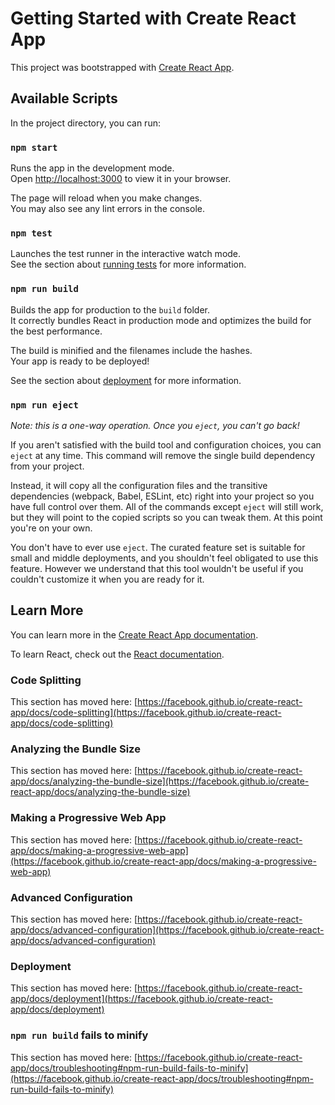 # Getting Started with Create React App

This project was bootstrapped with [Create React App](https://github.com/facebook/create-react-app).

## Available Scripts

In the project directory, you can run:

### `npm start`

Runs the app in the development mode.\
Open [http://localhost:3000](http://localhost:3000) to view it in your browser.

The page will reload when you make changes.\
You may also see any lint errors in the console.

### `npm test`

Launches the test runner in the interactive watch mode.\
See the section about [running tests](https://facebook.github.io/create-react-app/docs/running-tests) for more information.

### `npm run build`

Builds the app for production to the `build` folder.\
It correctly bundles React in production mode and optimizes the build for the best performance.

The build is minified and the filenames include the hashes.\
Your app is ready to be deployed!

See the section about [deployment](https://facebook.github.io/create-react-app/docs/deployment) for more information.

### `npm run eject`

*Note: this is a one-way operation. Once you `eject`, you can't go back!*

If you aren't satisfied with the build tool and configuration choices, you can `eject` at any time. This command will remove the single build dependency from your project.

Instead, it will copy all the configuration files and the transitive dependencies (webpack, Babel, ESLint, etc) right into your project so you have full control over them. All of the commands except `eject` will still work, but they will point to the copied scripts so you can tweak them. At this point you're on your own.

You don't have to ever use `eject`. The curated feature set is suitable for small and middle deployments, and you shouldn't feel obligated to use this feature. However we understand that this tool wouldn't be useful if you couldn't customize it when you are ready for it.

## Learn More

You can learn more in the [Create React App documentation](https://facebook.github.io/create-react-app/docs/getting-started).

To learn React, check out the [React documentation](https://reactjs.org/).

### Code Splitting

This section has moved here: [https://facebook.github.io/create-react-app/docs/code-splitting](https://facebook.github.io/create-react-app/docs/code-splitting)

### Analyzing the Bundle Size

This section has moved here: [https://facebook.github.io/create-react-app/docs/analyzing-the-bundle-size](https://facebook.github.io/create-react-app/docs/analyzing-the-bundle-size)

### Making a Progressive Web App

This section has moved here: [https://facebook.github.io/create-react-app/docs/making-a-progressive-web-app](https://facebook.github.io/create-react-app/docs/making-a-progressive-web-app)

### Advanced Configuration

This section has moved here: [https://facebook.github.io/create-react-app/docs/advanced-configuration](https://facebook.github.io/create-react-app/docs/advanced-configuration)

### Deployment

This section has moved here: [https://facebook.github.io/create-react-app/docs/deployment](https://facebook.github.io/create-react-app/docs/deployment)

### `npm run build` fails to minify

This section has moved here: [https://facebook.github.io/create-react-app/docs/troubleshooting#npm-run-build-fails-to-minify](https://facebook.github.io/create-react-app/docs/troubleshooting#npm-run-build-fails-to-minify)


















<!-- steps -->

<!-- React Project

Steps:

->	Create a folder with name ‘TODO’
->	Type ‘Cd TODO’ in cmd 
->	Type  ‘npx create-react-app react-todo’ in cmd
->  Type 'cd react-todo' in cmd
->	Open react-todo in vs code (type 'code .' in cmd)
->	Inside the 'App.js' file, remove everything inside <div className="App"></div>
->  Choose 'javascript react' option in select language mode in vs code
    (bottom right corner when you open App.js file)
->  Remove "import logo from './logo.svg';" from App.js file 
->  Remove 'logo.svg' image, 'App.test.js' file from project directory
->  Remove all the code in 'App.css' file in the project directory
->  Remove 'setupTests.js' file from the project folder directory
->  Open Terminal(cmd) and go to the project directory and type 'npm start'
->  Open the browser to check the output at 'http://localhost:3000/'
    (You will be automatically redirected)
->  Go to "App.css" file in the project directory, and add styling given in the file 
->  Create a new folder called 'components' in the src folder of our project directory. 
->  Now, Go to the App.js file in the project directory and edit the code as shown below:
     Inside  <div className="App"></div>
        [
            <header>
                <h1>React Todo List App</h1>
            </header>
        ]
->  Inside the components folder, create a new file called 'Form.js'
->  Again Inside the components folder, create another new file called 'TodoList.js'
->  Write code in the 'Form.js' file as shown below:
    [
        import React from "react";
        
    ]
->  Now, Let's create a component in the Form.js file as shown below:
    [
        const Form = () => {
            return(

            );
        }
    ]
-> Now, Add the form as html code inside this component that you have just now created as shown below:
    [
          <form>
            <input type="text" className="todo-input" />
            <button className="todo-button" type="submit">
                <i className="fas fa-plus-square"></i>
            </button>
            <div className="select">
                <select name="todos" className="filter-todo">
                    <option value="all">All</option>
                    <option value="completed">Completed</option>
                    <option value="uncompleted">Uncompleted</option>
                </select>
            </div>
        </form>
    ]
->  Next we need to export this "Form" component to use it.
    So, add the below line of code to the "Form.js" file at last
    [
        export default Form;
    ]
->  Now import the component in the "App.js" file as shown below
    [
        import React from 'react';
        import Form from './components/Form';
    ]
->  After importing the "Form" component in the "App.js" file, we can use it in the "App.js" file, 
    as shown below
    [
        <Form/>
    ]
->  Add the below links inside the head section of "index.html" file in the "public" folder 
    [
         <link
      href="https://fonts.googleapis.com/css?family=Poppins&display=swap"
      rel="stylesheet"
    />
    <link
      rel="stylesheet"
      href="https://cdnjs.cloudflare.com/ajax/libs/font-awesome/5.12.1/css/all.min.css"
      integrity="sha256-mmgLkCYLUQbXn0B1SRqzHar6dCnv9oZFPEC1g1cwlkk="
      crossorigin="anonymous"
    />
    ]
->  Now, Let's create a component in the "TodoList.js" file as shown below 
    [
        const TodoList = () => {
        return(
        
        );
        }
    ]
->  Let's add some ToDoList Items in the "TodoList.js" file as shown below
    [
         <div className="todo-container">
            <ul className="todo-list"></ul>
        </div>
    ]
->  Next we need to export this component to use it.
    So, add the below line of code to the "TodoList.js" file at last
    [
        export default TodoList;
    ]
->  Now import the "TodoList" component in the "App.js" file as shown below
    [
        import TodoList from './components/TodoList';
    ]
->  After importing the "TodoList" component in the "App.js" file, we can use it in the "App.js" file, 
    as shown below
    [
        <TodoList/>
    ]

->  Now, the file structure is ready. So, now let's create a state 
====================================================================================================================================================================================================================

->  To implement state, we need to import state in the "App.js" file as shown below
    [
        import React, {useState} from 'react';
    ]
->  Now, Let's create a state inside the App() function as shown below
    [
          const [inputText, setInputText] = useState("");
    ]
->  Let's create a function inside the Form component of "Forms.js" file that will update the state as shown below
    [
        const inputTextHandler = (e) => {
            console.log(e.target.value);
        }
    ]
-> Furthermore, to the input tag in the form of "Forms.js" file, add "onChange" parameter the below code
    [
         <input onChange={inputTextHandler} type="text" className="todo-input" />
    ]
->  Goto the "App.js" file, and change the rendering of the Form component as shown below
    [
        <Form setInputText={setInputText}/>
    ]
->  Add a parameter to the Forms component as { setInputText } in the "Forms.js" file as shown below 
    [
        const Form = ({ setInputText }) => {
    ]
->  In Addition, set the setInputText to e.target.value  in the "Forms.js" file as shown below
    [
        setInputText(e.target.value);
    ]
->  Now, Let's go ahead and store the todo's. Goto "App.js" file and add teh below line of code 
    [
        const [todos, setTodos] = useState([]);
    ]
->  In the "Forms.js" file, let's crete an object and submit the data of todos  as shown below
    [
        const submitTodoHandler = (e) => {
        e.preventDefault(); // so that you dont reload your page everytime you clcik on '+'
    }
    ]
->  Let's add this submitTodoHandler to the  onSubmit button as shown below 
    [
        <button onClick={submitTodoHandler} className="todo-button" type="submit">
    ]
->  Now, let's create a new object that we are going to add in the todolist, 
    In the "App.js" file, add todos, setTodos to the Form as shown below
    [
         <Form todos={todos} setTodos={setTodos}  setInputText={setInputText}/>
    ]
    setTodos is currently empty
->  Now, Let's import these todos, setTodos in the "Forms.js" file as shown below
    [
        const Form = ({ setInputText, todos, setTodos }) => {
    ]
->  Inside the submitTodoHandler in the "Forms.js", add the following code 
    [
        setTodos([
            ...todos, // display already(prevoiusly) existing todos
            {text: inputText, completed: false, id: Math.random() *1000 }
        ])
    ]
->  'inputText' is not recognised, so add it in the <Form> of "App.js" file,
    [
        <Form inputText={inputText} todos={todos} setTodos={setTodos}  setInputText={setInputText}/>

    ]
->  Add 'inputText' in the "Forms.js" as shown below
    [
        const Form = ({ setInputText, todos, setTodos, inputText }) => {
    ]
->  Now, after adding a todolist item, we have remove it from the input element, 
    In the "Forms.js" file, add 'setInputText' to 'submitTodoHandler' as shown below
    [
          setInputText('');
    ]
->  In the "Forms.js" file, add 'inputText'  to <input> as shown below
    [
        <input value={inputText} onChange={inputTextHandler} type="text" className="todo-input" />
    ]
->  Now, Let's display the todo list items added into the front end ui,
->  For acheiving this,  Let's create a new file in the components folder and call it as "Todo.js"
->  Goto "TodoList.js" file, and import the "Todo" component as shown below 
    [
        import Todo from "./Todo";
    ]
->  Now, Goto "Todo.js" file, and add the below line of code
    [
                    const Todo = () => {
                return (
                    <div className="todo">
                        <li className="todo-item">React</li>
                        <button className="complete-btn">
                            <i className="fas fa-check"></i>
                            </button>
                        <button className="trash-btn">
                            <i className="fas fa-trash"></i>
                            </button>
                    </div>
                );
            }
    ]
->  Let's pass 'todos' data in the "App.js" file, as shown below
    [
        <TodoList todos={todos}/>
    ]
->  Goto the "TodoList.js" file, change it as shown below
    [
        const TodoList = ({ todos }) => {
        return(
        <div className="todo-container">
            <ul className="todo-list">
            {todos.map(todo => (
                <Todo text={todo.text} />
            ))}
            </ul>
        </div>
            );
        }
    ]
->  Goto the "Todo.js" file, change it as shown below
    [
                const Todo = ({text}) => {
            return (
                <div className="todo">
                    <li className="todo-item">{text}</li>
                    <button className="complete-btn">
                        <i className="fas fa-check"></i>
                        </button>
                    <button className="trash-btn">
                        <i className="fas fa-trash"></i>
                        </button>
                </div>
            );
        }
    ]
->  Goto the "TodoList.js" file, change 'Todo' as shown below
        [
            <Todo key={todo.id} text={todo.text} />
        ]
->  Goto the "Todo.js" file, Let's add Events in it as shown below
    [
            const deleteHandler = () => {
            
        }
    ]
->  Goto the "App.js" file, change 'TodoList' as shown below
    [
         <TodoList setTodos={setTodos} todos={todos}/>
    ]
->  Goto the "TodoList.js" file, change 'Todo' as shown below
    [
         <Todo setTodos={setTodos} todos={todos} key={todo.id} text={todo.text} />
    ]



    
->    Goto the "Todo.js" file, change 'Todo' as shown below
    [
        const Todo = ({text, todo, todos, setTodos}) => {
    ]
->  Goto the "TodoList.js" file, change 'TodoList' as shown below
    [
        const TodoList = ({ todos, setTodos }) => {
    ]
->  Goto the "Todo.js" file, change 'deleteHandler' as shown below
    [
            const deleteHandler = () => {
            setTodos(todos.filter(el => el.id !== todo.id))
        }
    ]
->  Goto "TodoList.js" file, change  'TodoList' as shown below TO DELETE THE TODO LIST ITEMS ON CLICK 
        OF DELETE FUNCTION
    [
            const TodoList = ({ todos, setTodos }) => {
            return(
                <div className="todo-container">
                    <ul className="todo-list">
                    {todos.map((todo) => (
                        <Todo setTodos={setTodos} todos={todos} key={todo.id} todo={todo} text={todo.text} />
                    ))}
                    </ul>
                </div>
                    );
                }

    ]
->  Goto the "Todo.js" file, add the completeHandler as shown below 
    [
        const completeHandler = () => {
        setTodos(todos.map(item => {
            if (item.id === todo.id) {
                return {
                    ...item, completed: !item.completed
                }
            }
            return item;


        }));

        }
    ]
->  Goto the "Todo.js" file, add the completeHandler as shown below  to button, as shown below 
    [
        return (
        <div className="todo">
            <li className="todo-item">{text}</li>
            <button onClick={completeHandler} className="complete-btn">
                <i className="fas fa-check"></i>
            </button>
            <button onClick={deleteHandler} className="trash-btn">
                <i className="fas fa-trash"></i>
            </button>
        </div>
        );
    ]
->   Goto the "Todo.js" file, change <li> as shown below
    [
              <li className={`todo-item ${todo.completed ? "completed" : ""}`}>{text}</li>
    ]
->  We need to add the filter functionality, firstly, goto the "App.js" file, 
    add a state as shown below
    [
        const [status, setStatus] = useState('all')
    ]
->  Add the 'setStatus' in the <Form> of "App.js" file as shown below 
    [
         <Form inputText={inputText} todos={todos} setTodos={setTodos}  setInputText={setInputText} setStatus={setStatus} />
    ]
->  Now, Goto "Forms.py" file, add 'statusHandler' as shown below 
    [
            const statusHandler = (e) => {
            console.log(e);
        }
    ]
->  Also, change the <select> element in the "Forms.py" file as shown below 
    [
          <select onChange={statusHandler} name="todos" className="filter-todo">
    ]
->  Again in the "Formsjs" file, add the 'setStatus' as shown below
    [
        const Form = ({ setInputText, todos, setTodos, inputText, setStatus }) => {
    ]
->  In the same "Forms.js" file, change 'statusHandler' as shown below
    [
        const statusHandler = (e) => {
        setStatus(e.target.value)
        }
    ]
->  Now, Goto "App.js", and add a filter state as shown below
    [
        const [filteredTodos, setFilteredTodos] = useState([]);
    ]
->  In the same "App.js" file, let's crate a function 'filteredHandler' as shown below 
    [
                const filterHandler = ()  => {
            switch(status){
            case 'completed':
                setFilteredTodos(todos.filter(todo => todo.completed === true));
                break;
            case 'uncompleted':
                setFilteredTodos(todos.filter(todo => todo.completed === false));
                break;
            default:
                setFilteredTodos(todos);
                break;    
            }
        };
    ]
->  Goto "App.js" file, import 'useEffect' as shown below
    [
        import React, {useState, useEffect} from 'react';
    ]
->  Create a function in "App.js" file for using the 'useEffect' as shown below 
    [
                useEffect(() => {
            filterHandler();
        }, [todos, status]);
    ]
->  In the "App.js" file, add 'filteredTodos' to <TodoList> as shown below 
    [
              <TodoList filteredTodos={filteredTodos} setTodos={setTodos} todos={todos}/>
    ]
-> Also add the 'filteredTodos' to TodoList in the "TodoList.js" file as shown below
    [
        const TodoList = ({ todos, setTodos, filteredTodos }) => {
    ]
->  change map as below in the "TodoList.js"
    [
         {filteredTodos.map((todo) => (
    ]
----------------------------------------------------------------------------------------------------

->  In the "App.js" file, add 'saveLocalTodos' as shown below 
    [
        const saveLocalTodos = () => {
            localStorage.setItem("todos",JSON.stringify(todos));
        };
    ]
->  In the "App.js" file, add 'getLocalTodos' as shown below  
    [
        const getLocalTodos = () => {
            if (localStorage.getItem("todos") === null){
            localStorage.setItem("todos",JSON.stringify([]));
            } else {
            let todoLocal = JSON.parse(localStorage.getItem('todos'))
            setTodos(todoLocal);
            }
        }
    ]
->  TO RUN USE EFFECT WHEN THE APP STARTS, 
    [
            useEffect(() => {
                getLocalTodos();
            }, []);
    ] 
->  Add 'saveLocalTodos();' inside 'useEffect(()' function of "App.js" file, as shown below
    [
                    useEffect(() => {
                
                filterHandler();
                saveLocalTodos();
            }, [todos, status]);
    ] 
    -->